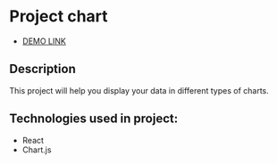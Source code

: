 # Project chart 

- [DEMO LINK](https://vonatlus.github.io/chart/)

## Description

This project will help you display your data in different types of charts.

## Technologies used in project:

* React
* Chart.js

